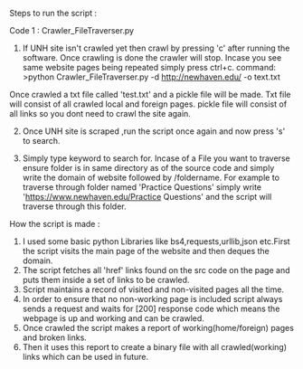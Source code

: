 Steps to run the script :

Code 1 : Crawler_FileTraverser.py

1) If UNH site isn't crawled yet then crawl by pressing 'c' after running the software. Once crawling is done the crawler will stop. Incase you see same website pages being repeated simply press ctrl+c.
command: >python Crawler_FileTraverser.py -d http://newhaven.edu/ -o text.txt

Once crawled a txt file called 'test.txt' and a pickle file will be made. Txt file will consist of all crawled local and foreign pages.
pickle file will consist of all links so you dont need to crawl the site again.

2) Once UNH site is scraped ,run the script once again and now press 's' to search.

3) Simply type keyword to search for. Incase of a File you want to traverse ensure folder is in same directory
   as of the source code and simply write the domain of website followed by /foldername. For example to traverse
   through folder named 'Practice Questions' simply write 'https://www.newhaven.edu/Practice Questions' and the
   script will traverse through this folder.

How the script is made :

1) I used some basic python Libraries like bs4,requests,urllib,json etc.First the script visits the main page
   of the website and then deques the domain.
2) The script fetches all 'href' links found on the src code on the page and puts them inside a set of links 
   to be crawled.
3) Script maintains a record of visited and non-visited pages all the time.
4) In order to ensure that no non-working page is included script always sends a request and waits for [200]
   response code which means the webpage is up and working and can be crawled.
5) Once crawled the script makes a report of working(home/foreign) pages and broken links.
6) Then it uses this report to create a binary file with all crawled(working) links which can be used in future.  

